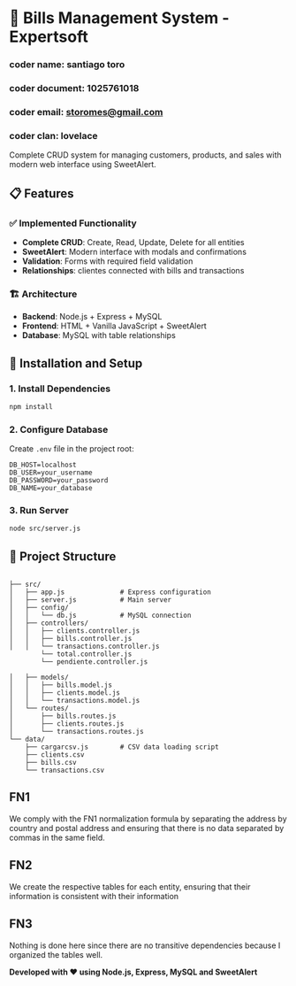# 🏪 Bills Management System - Expertsoft

### coder name: santiago toro
### coder document: 1025761018
### coder email: storomes@gmail.com
### coder clan: lovelace

Complete CRUD system for managing customers, products, and sales with modern web interface using SweetAlert.

## 📋 Features

### ✅ **Implemented Functionality**
- **Complete CRUD**: Create, Read, Update, Delete for all entities
- **SweetAlert**: Modern interface with modals and confirmations
- **Validation**: Forms with required field validation
- **Relationships**: clientes connected with bills and transactions

### 🏗️ **Architecture**
- **Backend**: Node.js + Express + MySQL
- **Frontend**: HTML + Vanilla JavaScript + SweetAlert
- **Database**: MySQL with table relationships

## 🚀 Installation and Setup

### 1. **Install Dependencies**
```bash
npm install
```

### 2. **Configure Database**
Create `.env` file in the project root:
```env
DB_HOST=localhost 
DB_USER=your_username 
DB_PASSWORD=your_password
DB_NAME=your_database
```

### 3. **Run Server**
```bash
node src/server.js
```

## 📁 Project Structure

```

├── src/
│   ├── app.js              # Express configuration
│   ├── server.js           # Main server
│   ├── config/
│   │   └── db.js           # MySQL connection
│   ├── controllers/
│   │   ├── clients.controller.js
│   │   ├── bills.controller.js
│   │   └── transactions.controller.js
        └── total.controller.js
        └── pendiente.controller.js
        
│   ├── models/
│   │   ├── bills.model.js
│   │   ├── clients.model.js
│   │   └── transactions.model.js
│   └── routes/
│       ├── bills.routes.js
│       ├── clients.routes.js
│       └── transactions.routes.js
└── data/
    ├── cargarcsv.js        # CSV data loading script
    ├── clients.csv
    ├── bills.csv
    └── transactions.csv
```

## FN1
We comply with the FN1 normalization formula by separating the address by country and postal address and ensuring that there is no data separated by commas in the same field.

## FN2 
We create the respective tables for each entity, ensuring that their information is consistent with their information

## FN3 
Nothing is done here since there are no transitive dependencies because I organized the tables well.

**Developed with ❤️ using Node.js, Express, MySQL and SweetAlert**